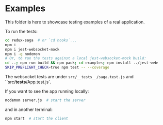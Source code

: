 # Examples

This folder is here to showcase testing examples of a real application.

To run the tests:

```bash
cd redux-saga  # or `cd hooks`...
npm i
npm i jest-websocket-mock
npm i -g nodemon
# Or, to run the tests against a local jest-websocket-mock build:
cd ..; npm run build && npm pack; cd examples; npm install ../jest-websocket-mock-*;
SKIP_PREFLIGHT_CHECK=true npm test -- --coverage
```

The websocket tests are under `src/__tests__/saga.test.js` and ``src/**tests**/App.test.js`.

If you want to see the app running locally:

```bash
nodemon server.js  # start the server
```

and in another terminal:

```bash
npm start  # start the client
```
